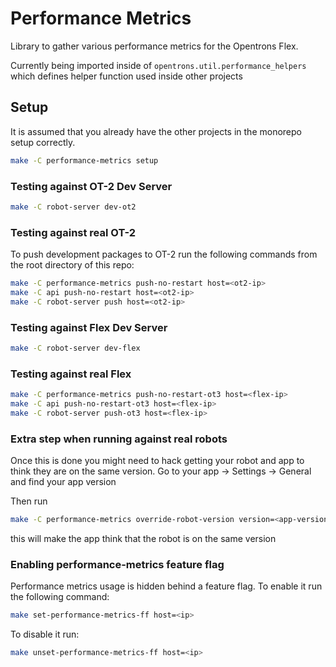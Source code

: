 # Performance Metrics

Library to gather various performance metrics for the Opentrons Flex.

Currently being imported inside of `opentrons.util.performance_helpers` which defines
helper function used inside other projects

## Setup

It is assumed that you already have the other projects in the monorepo setup correctly.

```bash
make -C performance-metrics setup
```

### Testing against OT-2 Dev Server

```bash
make -C robot-server dev-ot2
```

### Testing against real OT-2

To push development packages to OT-2 run the following commands from the root directory of this repo:

```bash
make -C performance-metrics push-no-restart host=<ot2-ip>
make -C api push-no-restart host=<ot2-ip>
make -C robot-server push host=<ot2-ip>
```

### Testing against Flex Dev Server

```bash
make -C robot-server dev-flex
```

### Testing against real Flex

```bash
make -C performance-metrics push-no-restart-ot3 host=<flex-ip>
make -C api push-no-restart-ot3 host=<flex-ip>
make -C robot-server push-ot3 host=<flex-ip>
```

### Extra step when running against real robots

Once this is done you might need to hack getting your robot and app to think they are on the same version.
Go to your app -> Settings -> General and find your app version

Then run

```bash
make -C performance-metrics override-robot-version version=<app-version> host=<robot-ip>
```
this will make the app think that the robot is on the same version

### Enabling performance-metrics feature flag

Performance metrics usage is hidden behind a feature flag. To enable it run the following command:

```bash
make set-performance-metrics-ff host=<ip>
```

To disable it run:

```bash
make unset-performance-metrics-ff host=<ip>
```

